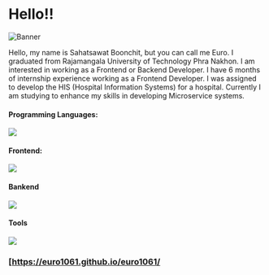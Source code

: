 # Hello!!

![Banner](https://res.cloudinary.com/dkknun8xu/image/upload/v1677669771/GITHUB/Screenshot_2023-03-01_182119_h1j6lm.png)

Hello, my name is Sahatsawat Boonchit, but you can call me Euro. I graduated from Rajamangala University of Technology Phra Nakhon. I am interested in working as a Frontend or Backend Developer. I have 6 months of internship experience working as a Frontend Developer. I was assigned to develop the HIS (Hospital Information Systems) for a hospital. Currently I am studying to enhance my skills in developing Microservice systems.

#### Programming Languages:

![](https://skillicons.dev/icons?i=python,go,js,ts,php)

#### Frontend:
![](https://skillicons.dev/icons?i=js,html,css,next,tailwind,bootstrap)

#### Bankend

![](https://skillicons.dev/icons?i=go,nodejs,nestjs,express,flask,mysql,postgres,sqlite)

#### Tools

![](https://skillicons.dev/icons?i=vscode,git,github,figma,postman,docker)

### [https://euro1061.github.io/euro1061/
